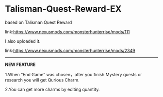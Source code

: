 # Talisman-Quest-Reward-EX
based on Talisman Quest Reward

link:https://www.nexusmods.com/monsterhunterrise/mods/111

I also uploaded it.

link:https://www.nexusmods.com/monsterhunterrise/mods/2349
****
 **NEW FEATURE**

1.When “End Game” was chosen，after you finish Mystery quests or research you will get Qurious Charm.

2.You can get more charms by editing quantity. 
